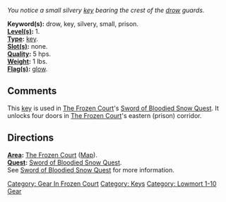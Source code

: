 *You notice a small silvery [key](:Category:_Keys "wikilink") bearing
the crest of the [drow](Drow "wikilink") guards.*

**Keyword(s):** drow, key, silvery, small, prison.  
**[Level(s)](Object_Level "wikilink"):** 1.  
**[Type](:Category:_Object_Types "wikilink"):**
[key](:Category:_Keys "wikilink").  
**[Slot(s)](Object_Slots "wikilink"):** none.  
**[Quality](Object_Quality "wikilink"):** 5 hps.  
**[Weight](Object_Weight "wikilink"):** 1 lbs.  
**[Flag(s)](:Category:_Object_Flags "wikilink"):**
[glow](Glow_Flag "wikilink").  

## Comments

This [key](:Category:_Keys "wikilink") is used in [The Frozen
Court](:Category:_Frozen_Court "wikilink")'s [Sword of Bloodied Snow
Quest](Sword_Of_Bloodied_Snow_Quest "wikilink"). It unlocks four doors
in [The Frozen Court](:Category:_Frozen_Court "wikilink")'s eastern
(prison) corridor.

## Directions

**[Area](:Category:_Areas "wikilink"):** [The Frozen
Court](:Category:_Frozen_Court "wikilink")
([Map](Frozen_Court_Map "wikilink")).  
**[Quest](:Category:_Ticket_Quests "wikilink"):** [Sword of Bloodied
Snow Quest](Sword_Of_Bloodied_Snow_Quest "wikilink").  
See [Sword of Bloodied Snow
Quest](Sword_Of_Bloodied_Snow_Quest "wikilink") for more information.

[Category: Gear In Frozen
Court](Category:_Gear_In_Frozen_Court "wikilink") [Category:
Keys](Category:_Keys "wikilink") [Category: Lowmort 1-10
Gear](Category:_Lowmort_1-10_Gear "wikilink")

